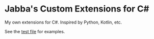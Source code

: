 Jabba's Custom Extensions for C#
================================

My own extensions for C#. Inspired by Python, Kotlin, etc.

See the [test file](JabbaCustomExtensionsTest.cs) for examples.
